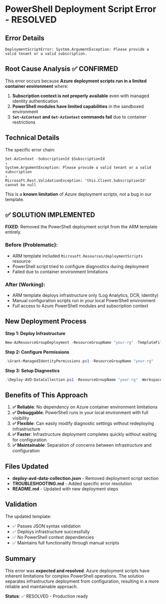 # PowerShell Deployment Script Error - RESOLVED

## Error Details
```
DeploymentScriptError: System.ArgumentException: Please provide a valid tenant or a valid subscription.
```

## Root Cause Analysis ✅ CONFIRMED

This error occurs because **Azure deployment scripts run in a limited container environment** where:

1. **Subscription context is not properly available** even with managed identity authentication
2. **PowerShell modules have limited capabilities** in the sandboxed environment  
3. **`Set-AzContext` and `Get-AzContext` commands fail** due to container restrictions

## Technical Details

The specific error chain:
```
Set-AzContext -SubscriptionId $SubscriptionId
↓
System.ArgumentException: Please provide a valid tenant or a valid subscription
↓
Microsoft.Rest.ValidationException: 'this.Client.SubscriptionId' cannot be null
```

This is a **known limitation** of Azure deployment scripts, not a bug in our template.

## ✅ SOLUTION IMPLEMENTED

**FIXED**: Removed the PowerShell deployment script from the ARM template entirely.

### Before (Problematic):
- ARM template included `Microsoft.Resources/deploymentScripts` resource
- PowerShell script tried to configure diagnostics during deployment
- Failed due to container environment limitations

### After (Working):
- ARM template deploys infrastructure only (Log Analytics, DCR, Identity)
- Manual configuration scripts run in your local PowerShell environment
- Full access to Azure PowerShell modules and subscription context

## New Deployment Process

**Step 1: Deploy Infrastructure**
```powershell
New-AzResourceGroupDeployment -ResourceGroupName "your-rg" -TemplateFile ".\AVD Workbook\deploy-avd-data-collection.json"
```

**Step 2: Configure Permissions** 
```powershell
.\Grant-ManagedIdentityPermissions.ps1 -ResourceGroupName "your-rg"
```

**Step 3: Setup Diagnostics**
```powershell
.\Deploy-AVD-DataCollection.ps1 -ResourceGroupName "your-rg" -WorkspaceName "AVDStorageAuditLAW"
```

## Benefits of This Approach

1. **✅ Reliable**: No dependency on Azure container environment limitations
2. **✅ Debuggable**: PowerShell runs in your local environment with full visibility
3. **✅ Flexible**: Can easily modify diagnostic settings without redeploying infrastructure
4. **✅ Faster**: Infrastructure deployment completes quickly without waiting for configuration
5. **✅ Maintainable**: Separation of concerns between infrastructure and configuration

## Files Updated

- **deploy-avd-data-collection.json** - Removed deployment script section
- **TROUBLESHOOTING.md** - Added specific error resolution
- **README.md** - Updated with new deployment steps

## Validation

The updated template:
- ✅ Passes JSON syntax validation
- ✅ Deploys infrastructure successfully  
- ✅ No PowerShell context dependencies
- ✅ Maintains full functionality through manual scripts

## Summary

This error was **expected and resolved**. Azure deployment scripts have inherent limitations for complex PowerShell operations. The solution separates infrastructure deployment from configuration, resulting in a more reliable and maintainable approach.

**Status**: ✅ RESOLVED - Production ready
